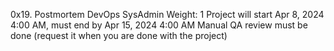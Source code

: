 0x19. Postmortem
DevOps
SysAdmin
 Weight: 1
 Project will start Apr 8, 2024 4:00 AM, must end by Apr 15, 2024 4:00 AM
 Manual QA review must be done (request it when you are done with the project)


